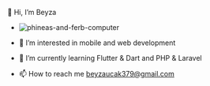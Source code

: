 👋 Hi, I’m Beyza
- ![phineas-and-ferb-computer](https://github.com/user-attachments/assets/43b308f3-9c01-423c-abf6-20c4d7dfdad2)

- 👀 I’m interested in mobile and web development
- 🌱 I’m currently learning Flutter & Dart and PHP & Laravel
- 📫 How to reach me beyzaucak379@gmail.com


<!---
ucakbeyza/ucakbeyza is a ✨ special ✨ repository because its `README.md` (this file) appears on your GitHub profile.
You can click the Preview link to take a look at your changes.
--->
